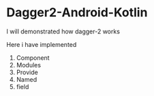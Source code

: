 # Dagger2-Android-Kotlin
I will demonstrated how dagger-2 works 

Here i have implemented 
1. Component
2. Modules
3. Provide
4. Named
5. field
